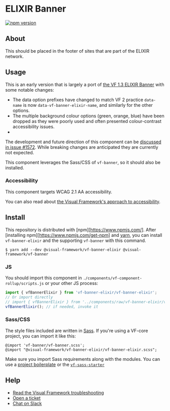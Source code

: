 # ELIXIR Banner

[![npm version](https://badge.fury.io/js/%40visual-framework%2Fvf-banner-elixir.svg)](https://badge.fury.io/js/%40visual-framework%2Fvf-banner-elixir)

## About

This should be placed in the footer of sites that are part of the ELIXIR network.

## Usage

This is an early version that is largely a port of [the VF 1.3 ELIXIR Banner](https://www.ebi.ac.uk/style-lab/websites/patterns/banner-elixir.html) with some notable changes:

- The data option prefixes have changed to match VF 2 practice `data-name` is now `data-vf-banner-elixir-name`, and similarly for the other options.
- The multiple background colour options (green, orange, blue) have been dropped as they were poorly used and often presented colour-contrast accessibility issues.
-





The development and future direction of this component can be [discussed in issue #1572](https://github.com/visual-framework/vf-core/issues/1572). While breaking changes are anticipated they are currently not expected.

This component leverages the Sass/CSS of `vf-banner`, so it should also be installed.

### Accessibility

This component targets WCAG 2.1 AA accessibility.

You can also read about [the Visual Framework's approach to accessibility](https://stable.visual-framework.dev/guidance/accessibility/).

## Install

This repository is distributed with [npm][https://www.npmjs.com/]. After [installing npm][https://www.npmjs.com/get-npm] and [yarn](https://classic.yarnpkg.com/en/docs/install), you can install `vf-banner-elixir` and the supporting `vf-banner` with this command.

```
$ yarn add --dev @visual-framework/vf-banner-elixir @visual-framework/vf-banner
```

### JS

You should import this component in `./components/vf-component-rollup/scripts.js` or your other JS process:

```js
import { vfBannerElixir } from 'vf-banner-elixir/vf-banner-elixir';
// Or import directly
// import { vfBannerElixir } from '../components/raw/vf-banner-elixir/vf-banner-elixir.js';
vfBannerElixir(); // if needed, invoke it
```

### Sass/CSS

The style files included are written in [Sass](https://sass-lang.com/). If you're using a VF-core project, you can import it like this:

```
@import 'vf-banner/vf-banner.scss';
@import "@visual-framework/vf-banner-elixir/vf-banner-elixir.scss";
```

Make sure you import Sass requirements along with the modules. You can use a [project boilerplate](https://stable.visual-framework.dev/building/) or the [`vf-sass-starter`](https://stable.visual-framework.dev/components/vf-sass-starter/)

## Help

- [Read the Visual Framework troubleshooting](https://stable.visual-framework.dev/troubleshooting/)
- [Open a ticket](https://github.com/visual-framework/vf-core/issues)
- [Chat on Slack](https://join.slack.com/t/visual-framework/shared_invite/enQtNDAxNzY0NDg4NTY0LWFhMjEwNGY3ZTk3NWYxNWVjOWQ1ZWE4YjViZmY1YjBkMDQxMTNlNjQ0N2ZiMTQ1ZTZiMGM4NjU5Y2E0MjM3ZGQ)
